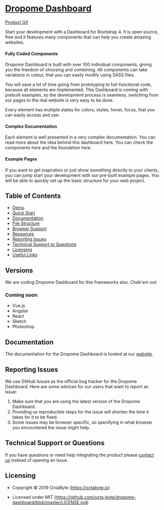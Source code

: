 # [Dropome Dashboard](https://dropome.com/dashboard)

[Product Gif](https://dropome.com/dropome_dashboard_thumbnail.jpg)

Start your development with a Dashboard for Bootstrap 4. It is open source, free and it features many components that can help you create amazing websites.

#### Fully Coded Components

Dropome Dashboard is built with over 100 individual components, giving you the freedom of choosing and combining. All components can take variations in colour, that you can easily modify using SASS files.

You will save a lot of time going from prototyping to full-functional code, because all elements are implemented. This Dashboard is coming with prebuilt examples, so the development process is seamless, switching from our pages to the real website is very easy to be done.

Every element has multiple states for colors, styles, hover, focus, that you can easily access and use.

#### Complex Documentation

Each element is well presented in a very complex documentation. You can read more about the idea behind this dashboard here. You can check the components here and the foundation here.

#### Example Pages

If you want to get inspiration or just show something directly to your clients, you can jump start your development with our pre-built example pages. You will be able to quickly set up the basic structure for your web project.

## Table of Contents

* [Demo](#demo)
* [Quick Start](#quick-start)
* [Documentation](#documentation)
* [File Structure](#file-structure)
* [Browser Support](#browser-support)
* [Resources](#resources)
* [Reporting Issues](#reporting-issues)
* [Technical Support or Questions](#technical-support-or-questions)
* [Licensing](#licensing)
* [Useful Links](#useful-links)

## Versions

We are coding Dropome Dashboard for this frameworks also. Chek'em out:

### Coming soon

- Vue.js
- Angular
- React
- Sketch
- Photoshop


## Documentation

The documentation for the Dropome Dashboard is hosted at our [website](https://dropome.com/docs/getting-started/overview.html).

## Reporting Issues

We use GitHub Issues as the official bug tracker for the Dropome Dashboard. Here are some advices for our users that want to report an issue:

1. Make sure that you are using the latest version of the Dropome Dashboard.
2. Providing us reproducible steps for the issue will shorten the time it takes for it to be fixed.
3. Some issues may be browser specific, so specifying in what browser you encountered the issue might help.

## Technical Support or Questions

If you have questions or need help integrating the product please [contact us](https://www.dropome.com/contact-us) instead of opening an issue.

## Licensing

- Copyright &copy; 2019 OctaByte (https://octabyte.io)

- Licensed under MIT (https://github.com/octa-byte/dropome-dashboard/blob/master/LICENSE.md)

